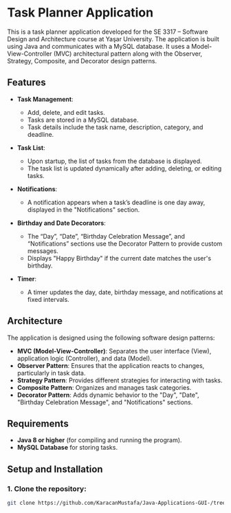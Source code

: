 # Task Planner Application

This is a task planner application developed for the SE 3317 – Software Design and Architecture course at Yaşar University. The application is built using Java and communicates with a MySQL database. It uses a Model-View-Controller (MVC) architectural pattern along with the Observer, Strategy, Composite, and Decorator design patterns.

## Features

- **Task Management**: 
  - Add, delete, and edit tasks.
  - Tasks are stored in a MySQL database.
  - Task details include the task name, description, category, and deadline.
  
- **Task List**: 
  - Upon startup, the list of tasks from the database is displayed.
  - The task list is updated dynamically after adding, deleting, or editing tasks.

- **Notifications**: 
  - A notification appears when a task’s deadline is one day away, displayed in the "Notifications" section.
  
- **Birthday and Date Decorators**: 
  - The “Day”, “Date”, “Birthday Celebration Message”, and “Notifications” sections use the Decorator Pattern to provide custom messages.
  - Displays "Happy Birthday" if the current date matches the user's birthday.

- **Timer**: 
  - A timer updates the day, date, birthday message, and notifications at fixed intervals.

## Architecture

The application is designed using the following software design patterns:
- **MVC (Model-View-Controller)**: Separates the user interface (View), application logic (Controller), and data (Model).
- **Observer Pattern**: Ensures that the application reacts to changes, particularly in task data.
- **Strategy Pattern**: Provides different strategies for interacting with tasks.
- **Composite Pattern**: Organizes and manages task categories.
- **Decorator Pattern**: Adds dynamic behavior to the "Day", "Date", "Birthday Celebration Message", and "Notifications" sections.

## Requirements

- **Java 8 or higher** (for compiling and running the program).
- **MySQL Database** for storing tasks.

## Setup and Installation

### 1. Clone the repository:
```bash
git clone https://github.com/KaracanMustafa/Java-Applications-GUI-/tree/main/TaskPlannerProject
